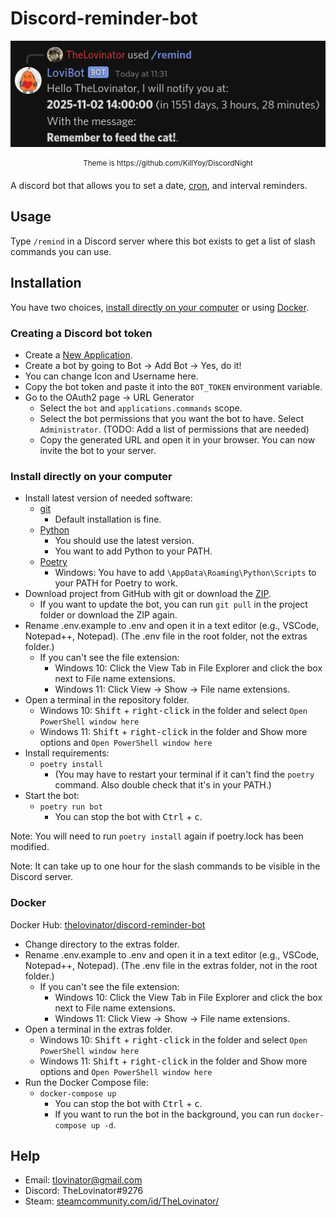 # Discord-reminder-bot

<p align="center">
  <img src="extras/Bot.png" title="/remind add message_reason: Remember to feed the cat! message_date: 2 November 2025 14:00 CET"/>
</p>
<p align="center"><sup>Theme is https://github.com/KillYoy/DiscordNight<sup></p>

A discord bot that allows you to set a date, [cron](https://en.wikipedia.org/wiki/Cron), and interval reminders.

## Usage

Type `/remind` in a Discord server where this bot exists to get a list of slash commands you can use.

## Installation

You have two choices, [install directly on your computer](#Install-directly-on-your-computer) or using [Docker](#docker-compose-with-env-file).

### Creating a Discord bot token

- Create a [New Application](https://discord.com/developers/applications).
- Create a bot by going to Bot -> Add Bot -> Yes, do it!
- You can change Icon and Username here.
- Copy the bot token and paste it into the `BOT_TOKEN` environment variable.
- Go to the OAuth2 page -> URL Generator
  - Select the `bot` and `applications.commands` scope.
  - Select the bot permissions that you want the bot to have. Select `Administrator`. (TODO: Add a list of permissions that are needed)
  - Copy the generated URL and open it in your browser. You can now invite the bot to your server.

### Install directly on your computer

- Install latest version of needed software:
  - [git](https://git-scm.com/)
    - Default installation is fine.
  - [Python](https://www.python.org/)
    - You should use the latest version.
    - You want to add Python to your PATH.
  - [Poetry](https://python-poetry.org/docs/master/#installation)
    - Windows: You have to add `\AppData\Roaming\Python\Scripts` to your PATH for Poetry to work.
- Download project from GitHub with git or download the [ZIP](https://github.com/TheLovinator1/discord-reminder-bot/archive/refs/heads/master.zip).
  - If you want to update the bot, you can run `git pull` in the project folder or download the ZIP again.
- Rename .env.example to .env and open it in a text editor (e.g., VSCode, Notepad++, Notepad). (The .env file in the root folder, not the extras folder.)
  - If you can't see the file extension:
    - Windows 10: Click the View Tab in File Explorer and click the box next to File name extensions.
    - Windows 11: Click View -> Show -> File name extensions.
- Open a terminal in the repository folder.
  - Windows 10: <kbd>Shift</kbd> + <kbd>right-click</kbd> in the folder and select `Open PowerShell window here`
  - Windows 11: <kbd>Shift</kbd> + <kbd>right-click</kbd> in the folder and Show more options and `Open PowerShell window here`
- Install requirements:
  - `poetry install`
    - (You may have to restart your terminal if it can't find the `poetry` command. Also double check that it's in your PATH.)
- Start the bot:
  - `poetry run bot`
    - You can stop the bot with <kbd>Ctrl</kbd> + <kbd>c</kbd>.

Note: You will need to run `poetry install` again if poetry.lock has been modified.

Note: It can take up to one hour for the slash commands to be visible in the Discord server.

### Docker

Docker Hub: [thelovinator/discord-reminder-bot](https://hub.docker.com/r/thelovinator/discord-reminder-bot)

- Change directory to the extras folder.
- Rename .env.example to .env and open it in a text editor (e.g., VSCode, Notepad++, Notepad). (The .env file in the extras folder, not in the root folder.)
  - If you can't see the file extension:
    - Windows 10: Click the View Tab in File Explorer and click the box next to File name extensions.
    - Windows 11: Click View -> Show -> File name extensions.
- Open a terminal in the extras folder.
  - Windows 10: <kbd>Shift</kbd> + <kbd>right-click</kbd> in the folder and select `Open PowerShell window here`
  - Windows 11: <kbd>Shift</kbd> + <kbd>right-click</kbd> in the folder and Show more options and `Open PowerShell window here`
- Run the Docker Compose file:
  - `docker-compose up`
    - You can stop the bot with <kbd>Ctrl</kbd> + <kbd>c</kbd>.
    - If you want to run the bot in the background, you can run `docker-compose up -d`.

## Help

- Email: tlovinator@gmail.com
- Discord: TheLovinator#9276
- Steam: [steamcommunity.com/id/TheLovinator/](https://steamcommunity.com/id/TheLovinator/)
